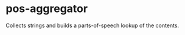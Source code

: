 pos-aggregator
==============

Collects strings and builds a parts-of-speech lookup of the contents.
